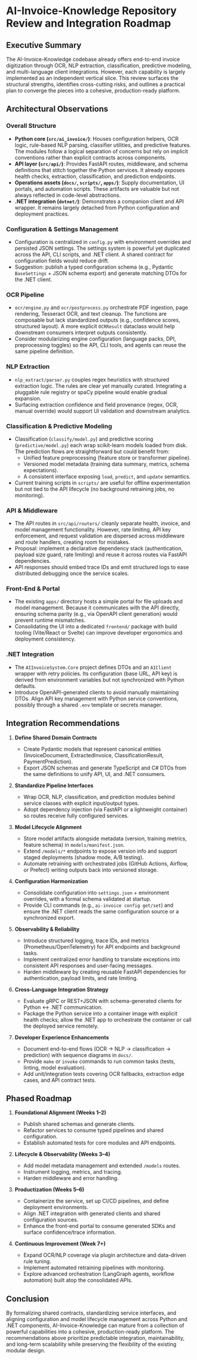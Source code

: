 # AI-Invoice-Knowledge Repository Review and Integration Roadmap

## Executive Summary
The AI-Invoice-Knowledge codebase already offers end-to-end invoice digitization through OCR, NLP extraction, classification, predictive modeling, and multi-language client integrations. However, each capability is largely implemented as an independent vertical slice. This review surfaces the structural strengths, identifies cross-cutting risks, and outlines a practical plan to converge the pieces into a cohesive, production-ready platform.

## Architectural Observations
### Overall Structure
- **Python core (`src/ai_invoice/`)**: Houses configuration helpers, OCR logic, rule-based NLP parsing, classifier utilities, and predictive features. The modules follow a logical separation of concerns but rely on implicit conventions rather than explicit contracts across components.
- **API layer (`src/api/`)**: Provides FastAPI routes, middleware, and schema definitions that stitch together the Python services. It already exposes health checks, extraction, classification, and prediction endpoints.
- **Operations assets (`docs/`, `scripts/`, `apps/`)**: Supply documentation, UI portals, and automation scripts. These artifacts are valuable but not always reflected in code-level abstractions.
- **.NET integration (`dotnet/`)**: Demonstrates a companion client and API wrapper. It remains largely detached from Python configuration and deployment practices.

### Configuration & Settings Management
- Configuration is centralized in `config.py` with environment overrides and persisted JSON settings. The settings system is powerful yet duplicated across the API, CLI scripts, and .NET client. A shared contract for configuration fields would reduce drift.
- Suggestion: publish a typed configuration schema (e.g., Pydantic `BaseSettings` + JSON schema export) and generate matching DTOs for the .NET client.

### OCR Pipeline
- `ocr/engine.py` and `ocr/postprocess.py` orchestrate PDF ingestion, page rendering, Tesseract OCR, and text cleanup. The functions are composable but lack standardized outputs (e.g., confidence scores, structured layout). A more explicit `OCRResult` dataclass would help downstream consumers interpret outputs consistently.
- Consider modularizing engine configuration (language packs, DPI, preprocessing toggles) so the API, CLI tools, and agents can reuse the same pipeline definition.

### NLP Extraction
- `nlp_extract/parser.py` couples regex heuristics with structured extraction logic. The rules are clear yet manually curated. Integrating a pluggable rule registry or spaCy pipeline would enable gradual expansion.
- Surfacing extraction confidence and field provenance (regex, OCR, manual override) would support UI validation and downstream analytics.

### Classification & Predictive Modeling
- Classification (`classify/model.py`) and predictive scoring (`predictive/model.py`) each wrap scikit-learn models loaded from disk. The prediction flows are straightforward but could benefit from:
  - Unified feature preprocessing (feature store or transformer pipeline).
  - Versioned model metadata (training data summary, metrics, schema expectations).
  - A consistent interface exposing `load`, `predict`, and `update` semantics.
- Current training scripts in `scripts/` are useful for offline experimentation but not tied to the API lifecycle (no background retraining jobs, no monitoring).

### API & Middleware
- The API routes in `src/api/routers/` cleanly separate health, invoice, and model management functionality. However, rate limiting, API key enforcement, and request validation are dispersed across middleware and route handlers, creating room for mistakes.
- Proposal: implement a declarative dependency stack (authentication, payload size guard, rate limiting) and reuse it across routes via FastAPI dependencies.
- API responses should embed trace IDs and emit structured logs to ease distributed debugging once the service scales.

### Front-End & Portal
- The existing `apps/` directory hosts a simple portal for file uploads and model management. Because it communicates with the API directly, ensuring schema parity (e.g., via OpenAPI client generation) would prevent runtime mismatches.
- Consolidating the UI into a dedicated `frontend/` package with build tooling (Vite/React or Svelte) can improve developer ergonomics and deployment consistency.

### .NET Integration
- The `AIInvoiceSystem.Core` project defines DTOs and an `AIClient` wrapper with retry policies. Its configuration (base URL, API key) is derived from environment variables but not synchronized with Python defaults.
- Introduce OpenAPI-generated clients to avoid manually maintaining DTOs. Align API key management with Python service conventions, possibly through a shared `.env` template or secrets manager.

## Integration Recommendations
1. **Define Shared Domain Contracts**
   - Create Pydantic models that represent canonical entities (InvoiceDocument, ExtractedInvoice, ClassificationResult, PaymentPrediction).
   - Export JSON schemas and generate TypeScript and C# DTOs from the same definitions to unify API, UI, and .NET consumers.

2. **Standardize Pipeline Interfaces**
   - Wrap OCR, NLP, classification, and prediction modules behind service classes with explicit input/output types.
   - Adopt dependency injection (via FastAPI or a lightweight container) so routes receive fully configured services.

3. **Model Lifecycle Alignment**
   - Store model artifacts alongside metadata (version, training metrics, feature schema) in `models/manifest.json`.
   - Extend `/models/*` endpoints to expose version info and support staged deployments (shadow mode, A/B testing).
   - Automate retraining with orchestrated jobs (GitHub Actions, Airflow, or Prefect) writing outputs back into versioned storage.

4. **Configuration Harmonization**
   - Consolidate configuration into `settings.json` + environment overrides, with a formal schema validated at startup.
   - Provide CLI commands (e.g., `ai-invoice config get/set`) and ensure the .NET client reads the same configuration source or a synchronized export.

5. **Observability & Reliability**
   - Introduce structured logging, trace IDs, and metrics (Prometheus/OpenTelemetry) for API endpoints and background tasks.
   - Implement centralized error handling to translate exceptions into consistent API responses and user-facing messages.
   - Harden middleware by creating reusable FastAPI dependencies for authentication, payload limits, and rate limiting.

6. **Cross-Language Integration Strategy**
   - Evaluate gRPC or REST+JSON with schema-generated clients for Python ↔ .NET communication.
   - Package the Python service into a container image with explicit health checks; allow the .NET app to orchestrate the container or call the deployed service remotely.

7. **Developer Experience Enhancements**
   - Document end-to-end flows (OCR → NLP → classification → prediction) with sequence diagrams in `docs/`.
   - Provide `make` or `invoke` commands to run common tasks (tests, linting, model evaluation).
   - Add unit/integration tests covering OCR fallbacks, extraction edge cases, and API contract tests.

## Phased Roadmap
1. **Foundational Alignment (Weeks 1–2)**
   - Publish shared schemas and generate clients.
   - Refactor services to consume typed pipelines and shared configuration.
   - Establish automated tests for core modules and API endpoints.

2. **Lifecycle & Observability (Weeks 3–4)**
   - Add model metadata management and extended `/models` routes.
   - Instrument logging, metrics, and tracing.
   - Harden middleware and error handling.

3. **Productization (Weeks 5–6)**
   - Containerize the service, set up CI/CD pipelines, and define deployment environments.
   - Align .NET integration with generated clients and shared configuration sources.
   - Enhance the front-end portal to consume generated SDKs and surface confidence/trace information.

4. **Continuous Improvement (Week 7+)**
   - Expand OCR/NLP coverage via plugin architecture and data-driven rule tuning.
   - Implement automated retraining pipelines with monitoring.
   - Explore advanced orchestration (LangGraph agents, workflow automation) built atop the consolidated APIs.

## Conclusion
By formalizing shared contracts, standardizing service interfaces, and aligning configuration and model lifecycle management across Python and .NET components, AI-Invoice-Knowledge can mature from a collection of powerful capabilities into a cohesive, production-ready platform. The recommendations above prioritize predictable integration, maintainability, and long-term scalability while preserving the flexibility of the existing modular design.
